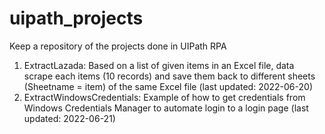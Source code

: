 # uipath_projects
 
Keep a repository of the projects done in UIPath RPA

1. ExtractLazada: Based on a list of given items in an Excel file, data scrape each items (10 records) and save them back to different sheets (Sheetname = item) of the same Excel file (last updated: 2022-06-20)
2. ExtractWindowsCredentials: Example of how to get credentials from Windows Credentials Manager to automate login to a login page (last updated: 2022-06-21)
